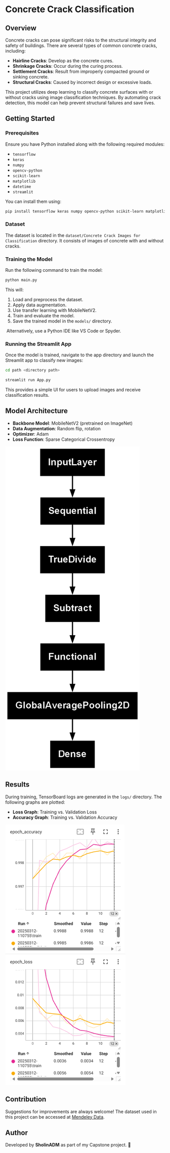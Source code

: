 # Concrete Crack Classification

## Overview

Concrete cracks can pose significant risks to the structural integrity and safety of buildings. There are several types of common concrete cracks, including:

- **Hairline Cracks**: Develop as the concrete cures.
- **Shrinkage Cracks**: Occur during the curing process.
- **Settlement Cracks**: Result from improperly compacted ground or sinking concrete.
- **Structural Cracks**: Caused by incorrect design or excessive loads.

This project utilizes deep learning to classify concrete surfaces with or without cracks using image classification techniques. By automating crack detection, this model can help prevent structural failures and save lives.

## Getting Started

### Prerequisites

Ensure you have Python installed along with the following required modules:

- `tensorflow`
- `keras`
- `numpy`
- `opencv-python`
- `scikit-learn`
- `matplotlib`
- `datetime`
- `streamlit`

You can install them using:

```sh
pip install tensorflow keras numpy opencv-python scikit-learn matplotlib datetime streamlit
```

### Dataset

The dataset is located in the `dataset/Concrete Crack Images for Classification` directory. It consists of images of concrete with and without cracks.

### Training the Model

Run the following command to train the model:

```sh
python main.py
```

This will:

1. Load and preprocess the dataset.
2. Apply data augmentation.
3. Use transfer learning with MobileNetV2.
4. Train and evaluate the model.
5. Save the trained model in the `models/` directory.

 Alternatively, use a Python IDE like VS Code or Spyder.

### Running the Streamlit App

Once the model is trained, navigate to the app directory and launch the Streamlit app to classify new images:

```sh
cd path <directory path>
```

```sh
streamlit run App.py
```

This provides a simple UI for users to upload images and receive classification results.

## Model Architecture

- **Backbone Model**: MobileNetV2 (pretrained on ImageNet)
- **Data Augmentation**: Random flip, rotation
- **Optimizer**: Adam
- **Loss Function**: Sparse Categorical Crossentropy

![model](screenshots/model.png)

## Results

During training, TensorBoard logs are generated in the `logs/` directory. The following graphs are plotted:

- **Loss Graph**: Training vs. Validation Loss
- **Accuracy Graph**: Training vs. Validation Accuracy

![model](screenshots/accuracy_graph.png)
![model](screenshots/loss_graph.png)

## Contribution

Suggestions for improvements are always welcome! The dataset used in this project can be accessed at [Mendeley Data](https://data.mendeley.com/datasets/5y9wdsg2zt/2).

## Author
Developed by **SholinADM** as part of my Capstone project. 🚀

